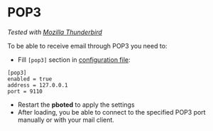 # POP3

_Tested with [Mozilla Thunderbird](https://www.thunderbird.net/en-US/)_

To be able to receive email through POP3 you need to:

- Fill `[pop3]` section in [configuration file](../user-guide/configuration.md#pop3):

```
[pop3]
enabled = true
address = 127.0.0.1
port = 9110
```

- Restart the **pboted** to apply the settings
- After loading, you be able to connect to the specified POP3 port manually or with your mail client.
